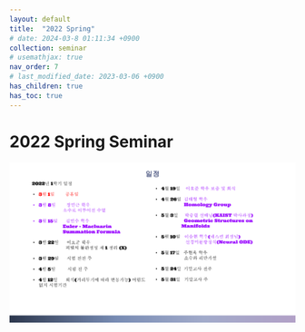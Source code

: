 ```yaml
---
layout: default
title:  "2022 Spring"
# date: 2024-03-8 01:11:34 +0900
collection: seminar
# usemathjax: true
nav_order: 7
# last_modified_date: 2023-03-06 +0900
has_children: true
has_toc: true
---
```

# 2022 Spring Seminar

<img src="calendar/MIMIC OT 22-1.pptx.svg">